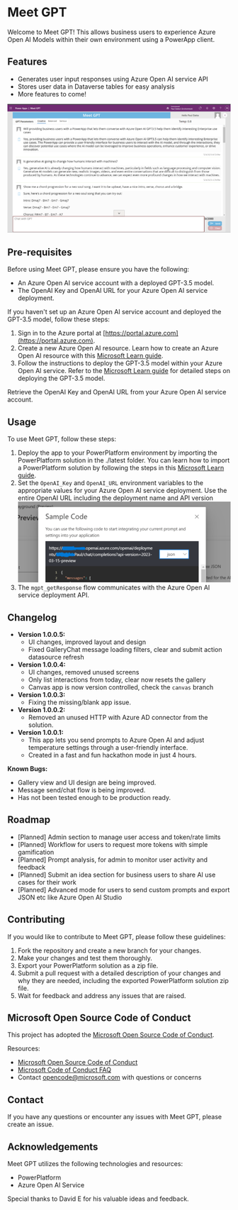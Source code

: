 # Meet GPT

Welcome to Meet GPT! This allows business users to experience Azure Open AI Models within their own environment using a PowerApp client.

## Features

- Generates user input responses using Azure Open AI service API
- Stores user data in Dataverse tables for easy analysis
- More features to come!

![Screenshot of Meet GPT app](images/MeetGPT_1_0_0_5.png)

## Pre-requisites

Before using Meet GPT, please ensure you have the following:

- An Azure Open AI service account with a deployed GPT-3.5 model.
- The OpenAI Key and OpenAI URL for your Azure Open AI service deployment.

If you haven't set up an Azure Open AI service account and deployed the GPT-3.5 model, follow these steps:

1. Sign in to the Azure portal at [https://portal.azure.com](https://portal.azure.com).
2. Create a new Azure Open AI resource. Learn how to create an Azure Open AI resource with this [Microsoft Learn guide](https://docs.microsoft.com/learn/modules/get-started-with-azure-ai-text-api/).
3. Follow the instructions to deploy the GPT-3.5 model within your Azure Open AI service. Refer to the [Microsoft Learn guide](https://docs.microsoft.com/learn/modules/deploy-language-model-with-text-api/) for detailed steps on deploying the GPT-3.5 model.

Retrieve the OpenAI Key and OpenAI URL from your Azure Open AI service account.

## Usage

To use Meet GPT, follow these steps:

1. Deploy the app to your PowerPlatform environment by importing the PowerPlatform solution in the ./latest folder. You can learn how to import a PowerPlatform solution by following the steps in this [Microsoft Learn guide](https://docs.microsoft.com/learn/modules/import-solutions/).
2. Set the `OpenAI_Key` and `OpenAI_URL` environment variables to the appropriate values for your Azure Open AI service deployment.
Use the entire OpenAI URL including the deployment name and API version
![Screenshot of OpenAI Studio Code Sample](images/AzureOpenAI_URL.png)
4. The `mgpt_getResponse` flow communicates with the Azure Open AI service deployment API.

## Changelog

- **Version 1.0.0.5:**
  - UI changes, improved layout and design
  - Fixed GalleryChat message loading filters, clear and submit action datasource refresh
- **Version 1.0.0.4:**
  - UI changes, removed unused screens
  - Only list interactions from today, clear now resets the gallery
  - Canvas app is now version controlled, check the `canvas` branch
- **Version 1.0.0.3:**
  - Fixing the missing/blank app issue. 
- **Version 1.0.0.2:**
  - Removed an unused HTTP with Azure AD connector from the solution. 
- **Version 1.0.0.1:**
  - This app lets you send prompts to Azure Open AI and adjust temperature settings through a user-friendly interface.
  - Created in a fast and fun hackathon mode in just 4 hours.

**Known Bugs:**

- Gallery view and UI design are being improved.
- Message send/chat flow is being improved.
- Has not been tested enough to be production ready.

## Roadmap

- [Planned] Admin section to manage user access and token/rate limits
- [Planned] Workflow for users to request more tokens with simple gamification
- [Planned] Prompt analysis, for admin to monitor user activity and feedback
- [Planned] Submit an idea section for business users to share AI use cases for their work
- [Planned] Advanced mode for users to send custom prompts and export JSON etc like Azure Open AI Studio

## Contributing

If you would like to contribute to Meet GPT, please follow these guidelines:

1. Fork the repository and create a new branch for your changes.
2. Make your changes and test them thoroughly.
3. Export your PowerPlatform solution as a zip file.
4. Submit a pull request with a detailed description of your changes and why they are needed, including the exported PowerPlatform solution zip file.
5. Wait for feedback and address any issues that are raised.

## Microsoft Open Source Code of Conduct

This project has adopted the [Microsoft Open Source Code of Conduct](https://opensource.microsoft.com/codeofconduct/).

Resources:

- [Microsoft Open Source Code of Conduct](https://opensource.microsoft.com/codeofconduct/)
- [Microsoft Code of Conduct FAQ](https://opensource.microsoft.com/codeofconduct/faq/)
- Contact [opencode@microsoft.com](mailto:opencode@microsoft.com) with questions or concerns

## Contact

If you have any questions or encounter any issues with Meet GPT, please create an issue.

## Acknowledgements

Meet GPT utilizes the following technologies and resources:

- PowerPlatform
- Azure Open AI Service

Special thanks to David E for his valuable ideas and feedback.